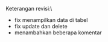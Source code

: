 Keterangan revisi:\
- fix menampilkan data di tabel
- fix update dan delete
- menambahkan beberapa komentar
